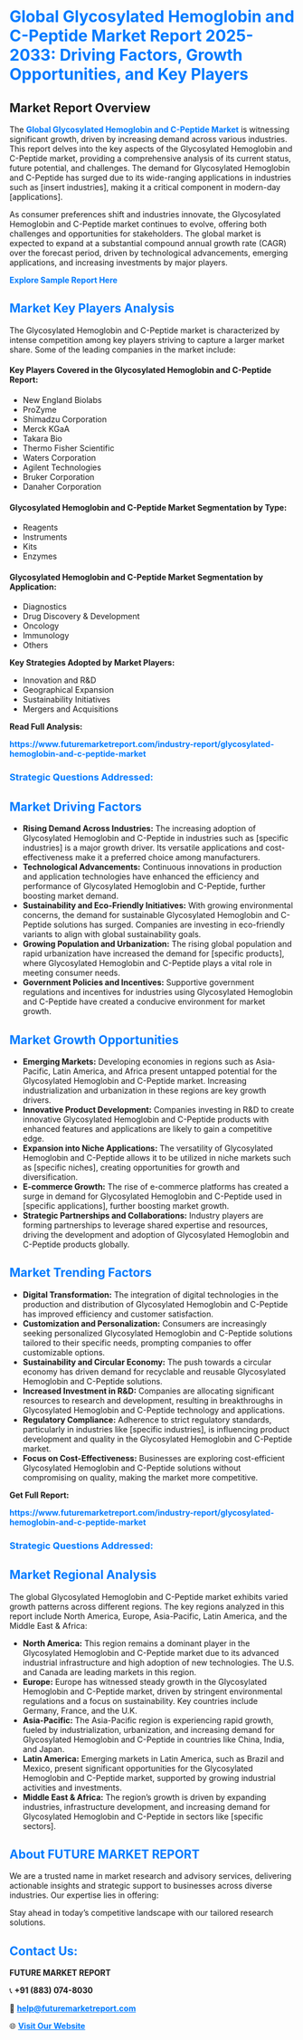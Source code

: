 <h1 style="color: #007BFF;">Global Glycosylated Hemoglobin and C-Peptide Market Report 2025-2033: Driving Factors, Growth Opportunities, and Key Players</h1>

<section id="overview">
<h2>Market Report Overview</h2>
<p>The <a href="https://www.futuremarketreport.com/industry-report/glycosylated-hemoglobin-and-c-peptide-market" style="color: #007BFF; text-decoration: none;"><strong>Global Glycosylated Hemoglobin and C-Peptide Market</strong></a> is witnessing significant growth, driven by increasing demand across various industries. This report delves into the key aspects of the Glycosylated Hemoglobin and C-Peptide market, providing a comprehensive analysis of its current status, future potential, and challenges. The demand for Glycosylated Hemoglobin and C-Peptide has surged due to its wide-ranging applications in industries such as [insert industries], making it a critical component in modern-day [applications].</p>
<p>As consumer preferences shift and industries innovate, the Glycosylated Hemoglobin and C-Peptide market continues to evolve, offering both challenges and opportunities for stakeholders. The global market is expected to expand at a substantial compound annual growth rate (CAGR) over the forecast period, driven by technological advancements, emerging applications, and increasing investments by major players.</p>
</section>

<section id="overview">
<p><a href="https://www.futuremarketreport.com/request-sample/reportId=35922" style="color: #007BFF; text-decoration: none;"><strong>Explore Sample Report Here</strong></a></p>
</section>

<section id="key-players">
<h2 style="color: #007BFF;">Market Key Players Analysis</h2>
<p>The Glycosylated Hemoglobin and C-Peptide market is characterized by intense competition among key players striving to capture a larger market share. Some of the leading companies in the market include:</p>
<h4>Key Players Covered in the Glycosylated Hemoglobin and C-Peptide Report:</h4>
<ul><li>New England Biolabs</li><li>ProZyme</li><li>Shimadzu Corporation</li><li>Merck KGaA</li><li>Takara Bio</li><li>Thermo Fisher Scientific</li><li>Waters Corporation</li><li>Agilent Technologies</li><li>Bruker Corporation</li><li>Danaher Corporation</li></ul>
<h4>Glycosylated Hemoglobin and C-Peptide Market Segmentation by Type:</h4>
<ul><li>Reagents</li><li>Instruments</li><li>Kits</li><li>Enzymes</li></ul>

<h4>Glycosylated Hemoglobin and C-Peptide Market Segmentation by Application:</h4>
<ul><li>Diagnostics</li><li>Drug Discovery &amp; Development</li><li>Oncology</li><li>Immunology</li><li>Others</li></ul>
<p><strong>Key Strategies Adopted by Market Players:</strong></p>
<ul>
<li>Innovation and R&D</li>
<li>Geographical Expansion</li>
<li>Sustainability Initiatives</li>
<li>Mergers and Acquisitions</li>
</ul>
</section>

<section>
<p><strong>Read Full Analysis: </strong></p><a href="https://www.futuremarketreport.com/industry-report/glycosylated-hemoglobin-and-c-peptide-market" style="color: #007BFF; text-decoration: none;"><strong>https://www.futuremarketreport.com/industry-report/glycosylated-hemoglobin-and-c-peptide-market</strong></a>
<h3 style="color: #007BFF;">Strategic Questions Addressed:</h3>
</section>

<section id="driving-factors">
<h2 style="color: #007BFF;">Market Driving Factors</h2>
<ul>
<li><strong>Rising Demand Across Industries:</strong> The increasing adoption of Glycosylated Hemoglobin and C-Peptide in industries such as [specific industries] is a major growth driver. Its versatile applications and cost-effectiveness make it a preferred choice among manufacturers.</li>
<li><strong>Technological Advancements:</strong> Continuous innovations in production and application technologies have enhanced the efficiency and performance of Glycosylated Hemoglobin and C-Peptide, further boosting market demand.</li>
<li><strong>Sustainability and Eco-Friendly Initiatives:</strong> With growing environmental concerns, the demand for sustainable Glycosylated Hemoglobin and C-Peptide solutions has surged. Companies are investing in eco-friendly variants to align with global sustainability goals.</li>
<li><strong>Growing Population and Urbanization:</strong> The rising global population and rapid urbanization have increased the demand for [specific products], where Glycosylated Hemoglobin and C-Peptide plays a vital role in meeting consumer needs.</li>
<li><strong>Government Policies and Incentives:</strong> Supportive government regulations and incentives for industries using Glycosylated Hemoglobin and C-Peptide have created a conducive environment for market growth.</li>
</ul>
</section>

<section id="growth-opportunities">
<h2 style="color: #007BFF;">Market Growth Opportunities</h2>
<ul>
<li><strong>Emerging Markets:</strong> Developing economies in regions such as Asia-Pacific, Latin America, and Africa present untapped potential for the Glycosylated Hemoglobin and C-Peptide market. Increasing industrialization and urbanization in these regions are key growth drivers.</li>
<li><strong>Innovative Product Development:</strong> Companies investing in R&D to create innovative Glycosylated Hemoglobin and C-Peptide products with enhanced features and applications are likely to gain a competitive edge.</li>
<li><strong>Expansion into Niche Applications:</strong> The versatility of Glycosylated Hemoglobin and C-Peptide allows it to be utilized in niche markets such as [specific niches], creating opportunities for growth and diversification.</li>
<li><strong>E-commerce Growth:</strong> The rise of e-commerce platforms has created a surge in demand for Glycosylated Hemoglobin and C-Peptide used in [specific applications], further boosting market growth.</li>
<li><strong>Strategic Partnerships and Collaborations:</strong> Industry players are forming partnerships to leverage shared expertise and resources, driving the development and adoption of Glycosylated Hemoglobin and C-Peptide products globally.</li>
</ul>
</section>

<section id="trending-factors">
<h2 style="color: #007BFF;">Market Trending Factors</h2>
<ul>
<li><strong>Digital Transformation:</strong> The integration of digital technologies in the production and distribution of Glycosylated Hemoglobin and C-Peptide has improved efficiency and customer satisfaction.</li>
<li><strong>Customization and Personalization:</strong> Consumers are increasingly seeking personalized Glycosylated Hemoglobin and C-Peptide solutions tailored to their specific needs, prompting companies to offer customizable options.</li>
<li><strong>Sustainability and Circular Economy:</strong> The push towards a circular economy has driven demand for recyclable and reusable Glycosylated Hemoglobin and C-Peptide solutions.</li>
<li><strong>Increased Investment in R&D:</strong> Companies are allocating significant resources to research and development, resulting in breakthroughs in Glycosylated Hemoglobin and C-Peptide technology and applications.</li>
<li><strong>Regulatory Compliance:</strong> Adherence to strict regulatory standards, particularly in industries like [specific industries], is influencing product development and quality in the Glycosylated Hemoglobin and C-Peptide market.</li>
<li><strong>Focus on Cost-Effectiveness:</strong> Businesses are exploring cost-efficient Glycosylated Hemoglobin and C-Peptide solutions without compromising on quality, making the market more competitive.</li>
</ul>
</section>

<section>
<p><strong>Get Full Report: </strong></p><a href="https://www.futuremarketreport.com/industry-report/glycosylated-hemoglobin-and-c-peptide-market" style="color: #007BFF; text-decoration: none;"><strong>https://www.futuremarketreport.com/industry-report/glycosylated-hemoglobin-and-c-peptide-market</strong></a>
<h3 style="color: #007BFF;">Strategic Questions Addressed:</h3>
</section>


<section id="regional-analysis">
<h2 style="color: #007BFF;">Market Regional Analysis</h2>
<p>The global Glycosylated Hemoglobin and C-Peptide market exhibits varied growth patterns across different regions. The key regions analyzed in this report include North America, Europe, Asia-Pacific, Latin America, and the Middle East & Africa:</p>
<ul>
<li><strong>North America:</strong> This region remains a dominant player in the Glycosylated Hemoglobin and C-Peptide market due to its advanced industrial infrastructure and high adoption of new technologies. The U.S. and Canada are leading markets in this region.</li>
<li><strong>Europe:</strong> Europe has witnessed steady growth in the Glycosylated Hemoglobin and C-Peptide market, driven by stringent environmental regulations and a focus on sustainability. Key countries include Germany, France, and the U.K.</li>
<li><strong>Asia-Pacific:</strong> The Asia-Pacific region is experiencing rapid growth, fueled by industrialization, urbanization, and increasing demand for Glycosylated Hemoglobin and C-Peptide in countries like China, India, and Japan.</li>
<li><strong>Latin America:</strong> Emerging markets in Latin America, such as Brazil and Mexico, present significant opportunities for the Glycosylated Hemoglobin and C-Peptide market, supported by growing industrial activities and investments.</li>
<li><strong>Middle East & Africa:</strong> The region’s growth is driven by expanding industries, infrastructure development, and increasing demand for Glycosylated Hemoglobin and C-Peptide in sectors like [specific sectors].</li>
</ul>
</section>

<footer>
<h2 style="color: #007BFF;">About FUTURE MARKET REPORT</h2>
<p>We are a trusted name in market research and advisory services, delivering actionable insights and strategic support to businesses across diverse industries. Our expertise lies in offering:</p>

<p>Stay ahead in today’s competitive landscape with our tailored research solutions.</p>

<h2 style="color: #007BFF;">Contact Us:</h2>
<p><strong>FUTURE MARKET REPORT</strong></p>
<p>📞 <strong>+91 (883) 074-8030</strong></p>
<p>📧 <strong><a href="mailto:help@futuremarketreport.com" style="color: #007BFF;">help@futuremarketreport.com</a></strong></p>
<p>🌐 <strong><a href="https://www.futuremarketreport.com/" style="color: #007BFF;">Visit Our Website</a></strong></p>
</footer>